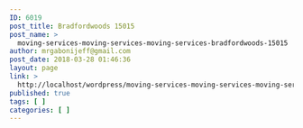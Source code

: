 ```yaml
---
ID: 6019
post_title: Bradfordwoods 15015
post_name: >
  moving-services-moving-services-moving-services-bradfordwoods-15015
author: mrgabonijeff@gmail.com
post_date: 2018-03-28 01:46:36
layout: page
link: >
  http://localhost/wordpress/moving-services-moving-services-moving-services-bradfordwoods-15015/
published: true
tags: [ ]
categories: [ ]
---
```

